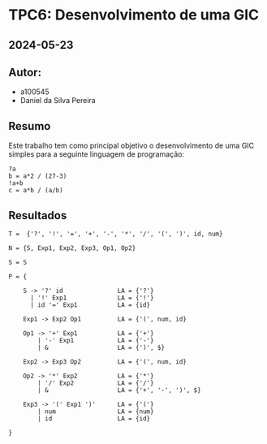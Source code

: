 # TPC6: Desenvolvimento de uma GIC

## 2024-05-23

## Autor:

- a100545
- Daniel da Silva Pereira

## Resumo
Este trabalho tem como principal objetivo o desenvolvimento de uma GIC simples para a seguinte linguagem de programação:

```
?a
b = a*2 / (27-3)
!a+b
c = a*b / (a/b)
```

## Resultados
```
T =  {'?', '!', '=', '+', '-', '*', '/', '(', ')', id, num}

N = {S, Exp1, Exp2, Exp3, Op1, Op2}

S = S

P = {

    S -> '?' id               LA = {'?'}
      | '!' Exp1              LA = {'!'}
      | id '=' Exp1           LA = {id}

    Exp1 -> Exp2 Op1          LA = {'(', num, id}

    Op1 -> '+' Exp1           LA = {'+'}
        | '-' Exp1            LA = {'-'}
        | &                   LA = {')', $}

    Exp2 -> Exp3 Op2          LA = {'(', num, id}

    Op2 -> '*' Exp2           LA = {'*'}
        | '/' Exp2            LA = {'/'}
        | &                   LA = {'+', '-', ')', $}

    Exp3 -> '(' Exp1 ')'      LA = {'('}
        | num                 LA = {num}
        | id                  LA = {id}

}
```
